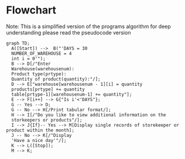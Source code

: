 # Flowchart

Note: This is a simplified version of the programs algorithm for deep understanding please read the pseudocode version
  
```mermaid
graph TD;
  A([Start]) -->  B("'DAYS = 30
  NUMBER_OF_WAREHOUSE = 4
  int i = 0'");
  B --> D[/"Enter
  Warehouse(warehousenum):
  Product type(prtype):
  Quantity of product(quantity):"/];
  D --> E["warehouse[warehousenum - 1][i] = quantity
  products[prtype] += quantity
  table[prtype-1][warehousenum-1] += quantity"];
  E --> F[i++] --> G{"Is i'<'DAYS"};
  G -- Yes --> D;
  G -- No --> H[/Print tabular format/];
  H --> I[/"Do you like to view additional information on the
  storkeepers or products"/];
  I --> J{If}-- Yes --> M[Display single records of storekeeper or product within the month];
  J -- No --> K[/"Display
  'Have a nice day'"/];
  K --> L([Stop]);
  M --> K;
  

